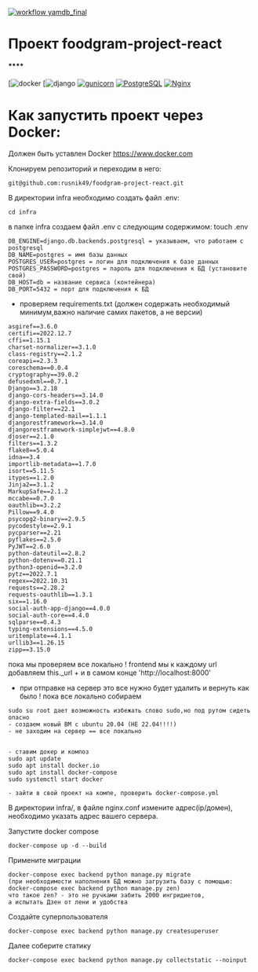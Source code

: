 [![workflow yamdb_final](https://github.com/Nemets87/yamdb_final/actions/workflows/yamdb_workflow.yml/badge.svg?branch=master)](https://github.com/rusnik49/yamdb_final/actions/workflows/yamdb_workflow.yml)


# Проект **foodgram-project-react** 

#### ****
[![docker](https://img.shields.io/docker/automated/rusnik49/infra_sp2)
[![django](https://img.shields.io/badge/Django-2.2-green)
[![gunicorn](https://img.shields.io/badge/-gunicorn-464646?style=flat-square&logo=gunicorn)](https://gunicorn.org/)
[![PostgreSQL](https://img.shields.io/badge/-PostgreSQL-464646?style=flat-square&logo=PostgreSQL)](https://www.postgresql.org/)
[![Nginx](https://img.shields.io/badge/-NGINX-464646?style=flat-square&logo=NGINX)](https://nginx.org/ru/)

# Как запустить проект чeрез Docker:

Должен быть уставлен Docker https://www.docker.com

Клонируем репозиторий и переходим в него:

```
git@github.com:rusnik49/foodgram-project-react.git

```
В директории infra необходимо создать файл .env:
```
cd infra

```
в папке infra создаем файл .env с следующим содержимом:
touch .env

```
DB_ENGINE=django.db.backends.postgresql = указываем, что работаем с postgresql
DB_NAME=postgres = имя базы данных
POSTGRES_USER=postgres = логин для подключения к базе данных
POSTGRES_PASSWORD=postgres = пароль для подключения к БД (установите свой)
DB_HOST=db = название сервиса (контейнера)
DB_PORT=5432 = порт для подключения к БД 
```
- проверяем requirements.txt (должен содержать необходимый минимум,важно наличие самих пакетов, а не версии)

```
asgiref==3.6.0
certifi==2022.12.7
cffi==1.15.1
charset-normalizer==3.1.0
class-registry==2.1.2
coreapi==2.3.3
coreschema==0.0.4
cryptography==39.0.2
defusedxml==0.7.1
Django==3.2.18
django-cors-headers==3.14.0
django-extra-fields==3.0.2
django-filter==22.1
django-templated-mail==1.1.1
djangorestframework==3.14.0
djangorestframework-simplejwt==4.8.0
djoser==2.1.0
filters==1.3.2
flake8==5.0.4
idna==3.4
importlib-metadata==1.7.0
isort==5.11.5
itypes==1.2.0
Jinja2==3.1.2
MarkupSafe==2.1.2
mccabe==0.7.0
oauthlib==3.2.2
Pillow==9.4.0
psycopg2-binary==2.9.5
pycodestyle==2.9.1
pycparser==2.21
pyflakes==2.5.0
PyJWT==2.6.0
python-dateutil==2.8.2
python-dotenv==0.21.1
python3-openid==3.2.0
pytz==2022.7.1
regex==2022.10.31
requests==2.28.2
requests-oauthlib==1.3.1
six==1.16.0
social-auth-app-django==4.0.0
social-auth-core==4.4.0
sqlparse==0.4.3
typing-extensions==4.5.0
uritemplate==4.1.1
urllib3==1.26.15
zipp==3.15.0

```
пока мы проверяем все локально !
frontend мы к каждому url добавляем this._url + и в самом конце 'http://localhost:8000' 
- при отправке на сервер это все нужно будет удалить
и вернуть как было !
пока все локально собираем 
```
sudo su root дает возможность избежать слово sudo,но под рутом сидеть опасно 
- создаем новый ВМ с ubuntu 20.04 (НЕ 22.04!!!!) 
- не заходим на сервер == все локально


- ставим докер и композ
sudo apt update
sudo apt install docker.io
sudo apt install docker-compose
sudo systemctl start docker

- зайти в свой проект на компе, проверить docker-compose.yml
```
В директории infra/, в файле nginx.conf измените адрес(ip/домен), необходимо указать адрес вашего сервера.

Запустите docker compose
```
docker-compose up -d --build
```

Примените миграции
```
docker-compose exec backend python manage.py migrate
(при необходимости наполнения БД можно загрузить базу с помощью:
docker-compose exec backend python manage.py zen)
что такое zen? - это не ручками забить 2000 ингридиетов,
а испытать Дзен от лени и удобства 
```

Создайте суперпользователя
```
docker-compose exec backend python manage.py createsuperuser
```

Далее соберите статику
```
docker-compose exec backend python manage.py collectstatic --noinput